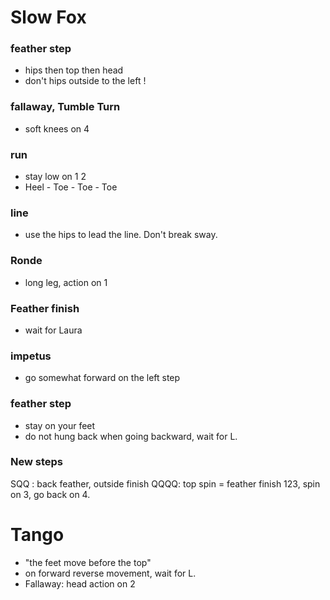 # Slow Fox

### feather step

- hips then top then head
- don't hips outside to the left !

### fallaway, Tumble Turn

- soft knees on 4 

### run

- stay low on 1 2
- Heel - Toe - Toe - Toe

### line

- use the hips to lead the line. Don't break sway.

### Ronde

- long leg, action on 1

### Feather finish

- wait for Laura

### impetus

- go somewhat forward on the left step

### feather step

- stay on your feet
- do not hung back when going backward, wait for L.

### New steps

SQQ : back feather, outside finish
QQQQ: top spin = feather finish 123, spin on 3, go back on 4.

# Tango

- "the feet move before the top"
- on forward reverse movement, wait for L.
- Fallaway: head action on 2